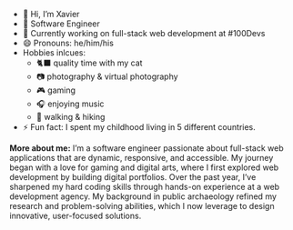 - 👋 Hi, I’m Xavier
- 🔧 Software Engineer
- 🌱 Currently working on full-stack web development at #100Devs
- 😄 Pronouns: he/him/his
- Hobbies inlcues:
  - 🐈‍⬛ quality time with my cat
  - 📷 photography & virtual photography
  - 🎮 gaming
  - 🎧 enjoying music
  - 🥾 walking & hiking
- ⚡ Fun fact: I spent my childhood living in 5 different countries.
<!---
xnealcarson/xnealcarson is a ✨ special ✨ repository because its `README.md` (this file) appears on your GitHub profile.
You can click the Preview link to take a look at your changes.
--->
**More about me:** I’m a software engineer passionate about full-stack web applications that are dynamic, responsive, and accessible. My journey began with a love for gaming and digital arts, where I first explored web development by building digital portfolios. Over the past year, I’ve sharpened my hard coding skills through hands-on experience at a web development agency. My background in public archaeology refined my research and problem-solving abilities, which I now leverage to design innovative, user-focused solutions.
